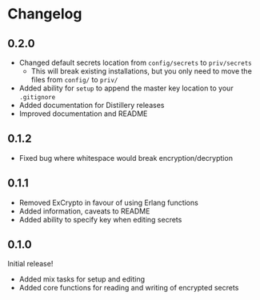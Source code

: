 # Changelog

## 0.2.0

- Changed default secrets location from `config/secrets` to `priv/secrets`
  - This will break existing installations, but you only need to move the files from `config/` to `priv/`
- Added ability for `setup` to append the master key location to your `.gitignore`
- Added documentation for Distillery releases
- Improved documentation and README

## 0.1.2

- Fixed bug where whitespace would break encryption/decryption

## 0.1.1

- Removed ExCrypto in favour of using Erlang functions
- Added information, caveats to README
- Added ability to specify key when editing secrets

## 0.1.0

Initial release!

- Added mix tasks for setup and editing
- Added core functions for reading and writing of encrypted secrets
